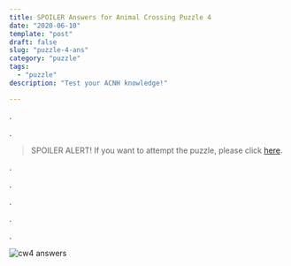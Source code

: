 ```yaml
---
title: SPOILER Answers for Animal Crossing Puzzle 4
date: "2020-06-10"
template: "post"
draft: false
slug: "puzzle-4-ans"
category: "puzzle"
tags:
  - "puzzle"
description: "Test your ACNH knowledge!"

---
```


.

.

> SPOILER ALERT! If you want to attempt the puzzle, please click [here](/posts/puzzle-4).

.

.

.

.

.

![cw4 answers](/media/cw4_answers.png)
